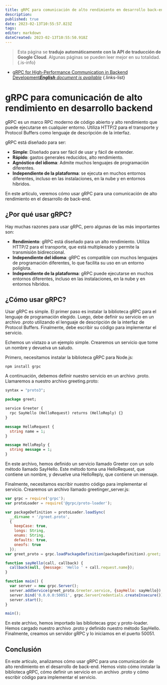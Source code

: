```yaml
---
title: gRPC para comunicación de alto rendimiento en desarrollo back-end
description: 
published: true
date: 2023-02-13T10:55:57.823Z
tags: 
editor: markdown
dateCreated: 2023-02-13T10:55:50.918Z
---
```


> Esta página se **tradujo automáticamente con la API de traducción de Google Cloud**.
Algunas páginas se pueden leer mejor en su totalidad.{.is-info}



- [gRPC for High-Performance Communication in Backend Development***English** document is available*](/en/Knowledge-base/Backend/grpc-for-high-performance-communication-in-backend-development)
{.links-list}


# gRPC para comunicación de alto rendimiento en desarrollo backend

gRPC es un marco RPC moderno de código abierto y alto rendimiento que puede ejecutarse en cualquier entorno. Utiliza HTTP/2 para el transporte y Protocol Buffers como lenguaje de descripción de la interfaz.

gRPC está diseñado para ser:

- **Simple**: Diseñado para ser fácil de usar y fácil de extender.
- **Rápido**: gastos generales reducidos, alto rendimiento.
- **Agnóstico del idioma**: Admite muchos lenguajes de programación diferentes.
- **Independiente de la plataforma**: se ejecuta en muchos entornos diferentes, incluso en las instalaciones, en la nube y en entornos híbridos.

En este artículo, veremos cómo usar gRPC para una comunicación de alto rendimiento en el desarrollo de back-end.

## ¿Por qué usar gRPC?

Hay muchas razones para usar gRPC, pero algunas de las más importantes son:

- **Rendimiento**: gRPC está diseñado para un alto rendimiento. Utiliza HTTP/2 para el transporte, que está multiplexado y permite la transmisión bidireccional.
- **Independiente del idioma**: gRPC es compatible con muchos lenguajes de programación diferentes, lo que facilita su uso en un entorno políglota.
- **Independiente de la plataforma**: gRPC puede ejecutarse en muchos entornos diferentes, incluso en las instalaciones, en la nube y en entornos híbridos.

## ¿Cómo usar gRPC?

Usar gRPC es simple. El primer paso es instalar la biblioteca gRPC para el lenguaje de programación elegido. Luego, debe definir su servicio en un archivo .proto utilizando el lenguaje de descripción de la interfaz de Protocol Buffers. Finalmente, debe escribir su código para implementar el servicio.

Echemos un vistazo a un ejemplo simple. Crearemos un servicio que tome un nombre y devuelva un saludo.

Primero, necesitamos instalar la biblioteca gRPC para Node.js:

```
npm install grpc
```

A continuación, debemos definir nuestro servicio en un archivo .proto. Llamaremos a nuestro archivo greeting.proto:

```proto
syntax = "proto3";

package greet;

service Greeter {
  rpc SayHello (HelloRequest) returns (HelloReply) {}
}

message HelloRequest {
  string name = 1;
}

message HelloReply {
  string message = 1;
}
```

En este archivo, hemos definido un servicio llamado Greeter con un solo método llamado SayHello. Este método toma una HelloRequest, que contiene un nombre, y devuelve una HelloReply, que contiene un mensaje.

Finalmente, necesitamos escribir nuestro código para implementar el servicio. Crearemos un archivo llamado greetinger_server.js:

```javascript
var grpc = require('grpc');
var protoLoader = require('@grpc/proto-loader');

var packageDefinition = protoLoader.loadSync(
  __dirname + '/greet.proto',
  {
    keepCase: true,
    longs: String,
    enums: String,
    defaults: true,
    oneofs: true
  });
var greet_proto = grpc.loadPackageDefinition(packageDefinition).greet;

function sayHello(call, callback) {
  callback(null, {message: 'Hello ' + call.request.name});
}

function main() {
  var server = new grpc.Server();
  server.addService(greet_proto.Greeter.service, {sayHello: sayHello});
  server.bind('0.0.0.0:50051', grpc.ServerCredentials.createInsecure());
  server.start();
}

main();
```

En este archivo, hemos importado las bibliotecas grpc y proto-loader. Hemos cargado nuestro archivo .proto y definido nuestro método SayHello. Finalmente, creamos un servidor gRPC y lo iniciamos en el puerto 50051.

## Conclusión

En este artículo, analizamos cómo usar gRPC para una comunicación de alto rendimiento en el desarrollo de back-end. Hemos visto cómo instalar la biblioteca gRPC, cómo definir un servicio en un archivo .proto y cómo escribir código para implementar el servicio.